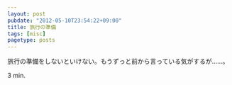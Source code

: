 ```yaml
---
layout: post
pubdate: "2012-05-10T23:54:22+09:00"
title: 旅行の準備
tags: [misc]
pagetype: posts
---
```

旅行の準備をしないといけない。もうずっと前から言っている気がするが……。

3 min.
